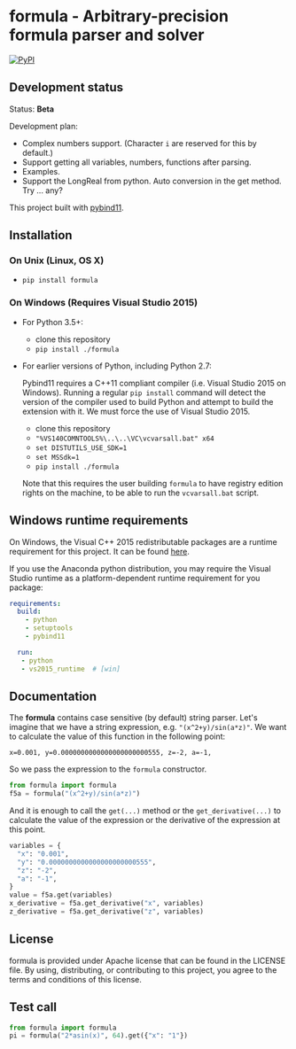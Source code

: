 # formula - Arbitrary-precision formula parser and solver

[![PyPI](https://img.shields.io/pypi/v/formula.svg)](https://pypi.org/project/formula/)

## Development status

Status: **Beta**

Development plan:

+ Complex numbers support. (Character `i` are reserved for this by default.)
+ Support getting all variables, numbers, functions after parsing.
+ Examples.
+ Support the LongReal from python. Auto conversion in the get method. Try ... any?

This project built with [pybind11](https://github.com/pybind/pybind11).

## Installation

### On Unix (Linux, OS X)

+ `pip install formula`

### On Windows (Requires Visual Studio 2015)

+ For Python 3.5+:
  + clone this repository
  + `pip install ./formula`
+ For earlier versions of Python, including Python 2.7:

   Pybind11 requires a C++11 compliant compiler (i.e. Visual Studio 2015 on
   Windows). Running a regular `pip install` command will detect the version
   of the compiler used to build Python and attempt to build the extension
   with it. We must force the use of Visual Studio 2015.

  + clone this repository
  + `"%VS140COMNTOOLS%\..\..\VC\vcvarsall.bat" x64`
  + `set DISTUTILS_USE_SDK=1`
  + `set MSSdk=1`
  + `pip install ./formula`

   Note that this requires the user building `formula` to have registry edition
   rights on the machine, to be able to run the `vcvarsall.bat` script.

## Windows runtime requirements

On Windows, the Visual C++ 2015 redistributable packages are a runtime
requirement for this project. It can be found [here](https://www.microsoft.com/en-us/download/details.aspx?id=48145).

If you use the Anaconda python distribution, you may require the Visual Studio
runtime as a platform-dependent runtime requirement for you package:

```yaml
requirements:
  build:
    - python
    - setuptools
    - pybind11

  run:
   - python
   - vs2015_runtime  # [win]
```

## Documentation

The **formula** contains case sensitive (by default) string parser.
Let's imagine that we have a string expression, e.g. `"(x^2+y)/sin(a*z)"`.
We want to calculate the value of this function in the following point:

```text
x=0.001, y=0.0000000000000000000000555, z=-2, a=-1,
```

So we pass the expression to the `formula` constructor.

```python
from formula import formula
f5a = formula("(x^2+y)/sin(a*z)")
```

And it is enough to call the `get(...)` method or the `get_derivative(...)` to calculate
the value of the expression or the derivative of the expression at this point.

```python
variables = {
  "x": "0.001",
  "y": "0.0000000000000000000000555",
  "z": "-2",
  "a": "-1",
}
value = f5a.get(variables)
x_derivative = f5a.get_derivative("x", variables)
z_derivative = f5a.get_derivative("z", variables)
```

## License

formula is provided under Apache license that can be found in the LICENSE
file. By using, distributing, or contributing to this project, you agree to the
terms and conditions of this license.

## Test call

```python
from formula import formula
pi = formula("2*asin(x)", 64).get({"x": "1"})
```
